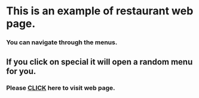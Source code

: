 # This is an example of restaurant web page. 

### You can navigate through the menus.

## If you click on special it will  open a random menu for you.

<h3> Please <a href="https://ozsoyibrahim.github.io/Module5-Solution/">CLICK</a> here to visit web page.
